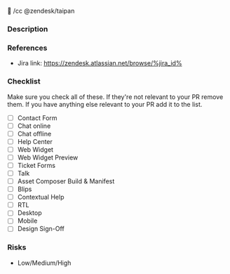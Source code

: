 :snake:
/cc @zendesk/taipan

### Description


### References
 - Jira link: https://zendesk.atlassian.net/browse/%jira_id%

### Checklist
Make sure you check all of these. If they're not relevant to your PR remove them.
If you have anything else relevant to your PR add it to the list.

 - [ ] Contact Form
 - [ ] Chat online
 - [ ] Chat offline
 - [ ] Help Center
 - [ ] Web Widget
 - [ ] Web Widget Preview
 - [ ] Ticket Forms
 - [ ] Talk
 - [ ] Asset Composer Build & Manifest
 - [ ] Blips
 - [ ] Contextual Help
 - [ ] RTL
 - [ ] Desktop
 - [ ] Mobile
 - [ ] Design Sign-Off

### Risks
 - Low/Medium/High
